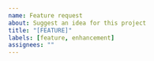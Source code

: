 ```yaml
---
name: Feature request
about: Suggest an idea for this project
title: "[FEATURE]"
labels: [feature, enhancement]
assignees: ""
---
```


<!-- Describe the feature: -->
